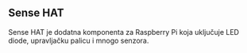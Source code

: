 ## Sense HAT

Sense HAT je dodatna komponenta za Raspberry Pi koja uključuje LED diode, upravljačku palicu i mnogo senzora.